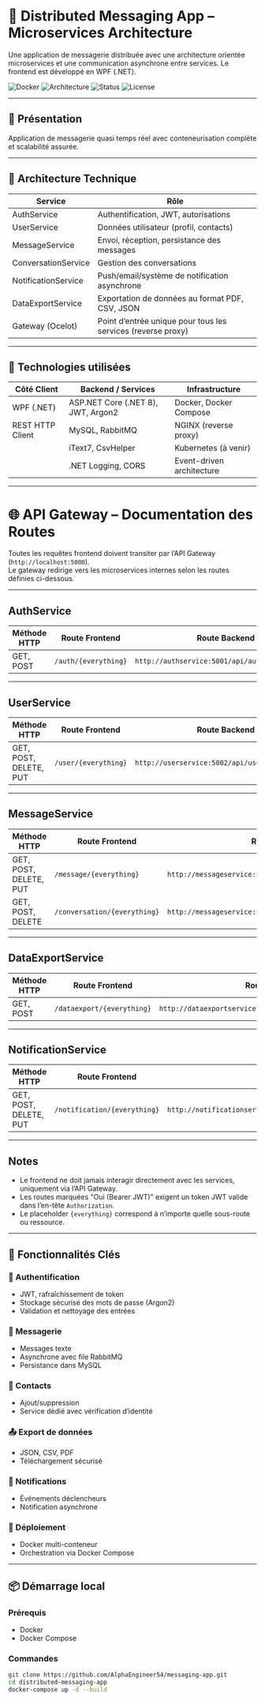 # 📨 Distributed Messaging App – Microservices Architecture

Une application de messagerie distribuée avec une architecture orientée microservices et une communication asynchrone entre services. Le frontend est développé en WPF (.NET).

![Docker](https://img.shields.io/badge/containerized-Docker-blue?logo=docker)
![Architecture](https://img.shields.io/badge/architecture-Microservices-ff69b4)
![Status](https://img.shields.io/badge/status-En%20développement-yellow)
![License](https://img.shields.io/badge/license-MIT-lightgrey)

---

## 🚀 Présentation

Application de messagerie quasi temps réel avec conteneurisation complète et scalabilité assurée.

---

## 📐 Architecture Technique

| Service               | Rôle                                                               |
|------------------------|--------------------------------------------------------------------|
| AuthService           | Authentification, JWT, autorisations                              |
| UserService           | Données utilisateur (profil, contacts)                            |
| MessageService        | Envoi, réception, persistance des messages                        |
| ConversationService   | Gestion des conversations                                          |
| NotificationService   | Push/email/système de notification asynchrone                     |
| DataExportService     | Exportation de données au format PDF, CSV, JSON                   |    
| Gateway (Ocelot)      | Point d’entrée unique pour tous les services (reverse proxy)      |

---

## 🧰 Technologies utilisées

| Côté Client         | Backend / Services                   | Infrastructure          |
|---------------------|--------------------------------------|--------------------------|
| WPF (.NET)          | ASP.NET Core (.NET 8), JWT, Argon2   | Docker, Docker Compose   |
| REST HTTP Client    | MySQL, RabbitMQ                      | NGINX (reverse proxy)    |
|                     | iText7, CsvHelper                    | Kubernetes (à venir)     |
|                     | .NET Logging, CORS                   | Event-driven architecture|

---

# 🌐 API Gateway – Documentation des Routes

Toutes les requêtes frontend doivent transiter par l’API Gateway (`http://localhost:5000`).  
Le gateway redirige vers les microservices internes selon les routes définies ci-dessous.

---

## AuthService

| Méthode HTTP | Route Frontend           | Route Backend                | Authentification requise |
|--------------|-------------------------|-----------------------------|--------------------------|
| GET, POST    | `/auth/{everything}`    | `http://authservice:5001/api/auth/{everything}` | Non                      |

---

## UserService

| Méthode HTTP             | Route Frontend           | Route Backend                | Authentification requise |
|-------------------------|-------------------------|-----------------------------|--------------------------|
| GET, POST, DELETE, PUT  | `/user/{everything}`    | `http://userservice:5002/api/user/{everything}` | Oui (Bearer JWT)          |

---

## MessageService

| Méthode HTTP             | Route Frontend            | Route Backend                 | Authentification requise |
|-------------------------|--------------------------|------------------------------|--------------------------|
| GET, POST, DELETE, PUT  | `/message/{everything}`  | `http://messageservice:5003/api/message/{everything}`  | Oui (Bearer JWT)          |
| GET, POST, DELETE       | `/conversation/{everything}` | `http://messageservice:5003/api/conversation/{everything}` | Oui (Bearer JWT)          |

---

## DataExportService

| Méthode HTTP   | Route Frontend            | Route Backend                | Authentification requise |
|---------------|--------------------------|-----------------------------|--------------------------|
| GET, POST     | `/dataexport/{everything}` | `http://dataexportservice:5004/api/dataexport/{everything}` | Oui (Bearer JWT)          |

---

## NotificationService

| Méthode HTTP             | Route Frontend            | Route Backend                 | Authentification requise |
|-------------------------|--------------------------|------------------------------|--------------------------|
| GET, POST, DELETE, PUT  | `/notification/{everything}` | `http://notificationservice:5005/api/notification/{everything}` | Oui (Bearer JWT)          |

---

## Notes

- Le frontend ne doit jamais interagir directement avec les services, uniquement via l’API Gateway.
- Les routes marquées "Oui (Bearer JWT)" exigent un token JWT valide dans l’en-tête `Authorization`.
- Le placeholder `{everything}` correspond à n’importe quelle sous-route ou ressource.

---

## 🧭 Fonctionnalités Clés

### 🔐 Authentification
- JWT, rafraîchissement de token
- Stockage sécurisé des mots de passe (Argon2)
- Validation et nettoyage des entrées

### 💬 Messagerie
- Messages texte
- Asynchrone avec file RabbitMQ
- Persistance dans MySQL

### 📇 Contacts
- Ajout/suppression
- Service dédié avec vérification d’identité

### 📤 Export de données
- JSON, CSV, PDF
- Téléchargement sécurisé

### 🔔 Notifications
- Événements déclencheurs
- Notification asynchrone

### 🧱 Déploiement
- Docker multi-conteneur
- Orchestration via Docker Compose

---

## 📦 Démarrage local

### Prérequis
- Docker
- Docker Compose

### Commandes

```bash
git clone https://github.com/AlphaEngineer54/messaging-app.git
cd distributed-messaging-app
docker-compose up -d --build

